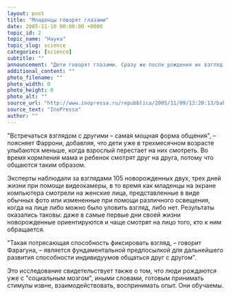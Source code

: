 ```yaml
---
layout: post
title: "Младенцы говорят глазами"
date: 2005-11-18 00:00:00 +0000
topic_id: 2
topic_name: "Наука"
topic_slug: science
categories: [science]
subtitle: ""
announcement: "Дети говорят глазами. Сразу же после рождения их взгляд говорит и понимает все, потом глазами малыш воспринимает и запоминает мир. Глазами младенец устанавливает контакт с окружающим миром. Об этом свидетельствует открытие итальянских ученых, о котором сообщает журнал Proceedings of the National Academy of Sciences: младенец обладает способностью общения при помощи взглядов с самого рождения и готов сразу же принимать все посылаемые ему сигналы. Исследование проводилось группой ученых во главе с психологом Терезой Фаррони из университета города Падова и Дино Фарагуна, директором отделения педиатрии госпиталя Monfalcone в Гориции и Birkbeck College Лондонского университета."
additional_content: ""
photo_filename: ""
photo_width: 0
photo_height: 0
photo_alt: ""
source_url: "http://www.inopressa.ru/repubblica/2005/11/09/13:20:13/baby"
source_text: "InoPressa"
author: ""
---
```

"Встречаться взглядом с другими – самая мощная форма общения", – поясняет Фаррони, добавляя, что дети уже в трехмесячном возрасте улыбаются меньше, когда взрослый перестает на них смотреть. Во время кормления мама и ребенок смотрят друг на друга, потому что общаются таким образом.

Эксперты наблюдали за взглядами 105 новорожденных двух, трех дней жизни при помощи видеокамеры, в то время как младенцы на экране компьютера смотрели на женские лица, представленные в виде обычных фото или измененные при помощи различного освещения, когда на лице либо можно было уловить взгляд, либо нет. Результаты оказались таковы: даже в самые первые дни своей жизни новорожденные ориентируются и чаще смотрят на лицо того, кто к ним обращается.

"Такая потрясающая способность фиксировать взгляд, – говорит Фарагуна, – является фундаментальной предпосылкой для дальнейшего развития способности индивидуумов общаться друг с другом".

Это исследование свидетельствует также о том, что люди рождаются уже с "социальным мозгом", иными словами, готовым принимать стимулы извне, взаимодействовать, воспринимать опыт. Они обучаемы.
